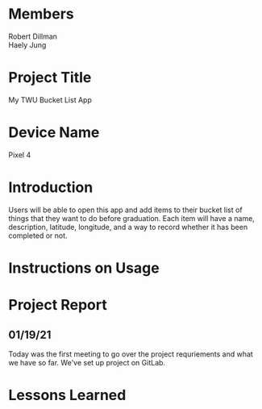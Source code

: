 # Members
Robert Dillman
<br />
Haely Jung

# Project Title
My TWU Bucket List App

# Device Name
Pixel 4

# Introduction
Users will be able to open this app and add items to their bucket list of things that they want to do before graduation.
Each item will have a name, description, latitude, longitude, and a way to record whether it has been completed or not.

# Instructions on Usage

# Project Report
## 01/19/21
Today was the first meeting to go over the project requriements and what we have so far. We've set up project on GitLab.

# Lessons Learned
